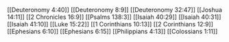 [[Deuteronomy 4:40]]
[[Deuteronomy 8:9]]
[[Deuteronomy 32:47]]
[[Joshua 14:11]]
[[2 Chronicles 16:9]]
[[Psalms 138:3]]
[[Isaiah 40:29]]
[[Isaiah 40:31]]
[[Isaiah 41:10]]
[[Luke 15:22]]
[[1 Corinthians 10:13]]
[[2 Corinthians 12:9]]
[[Ephesians 6:10]]
[[Ephesians 6:15]]
[[Philippians 4:13]]
[[Colossians 1:11]]
